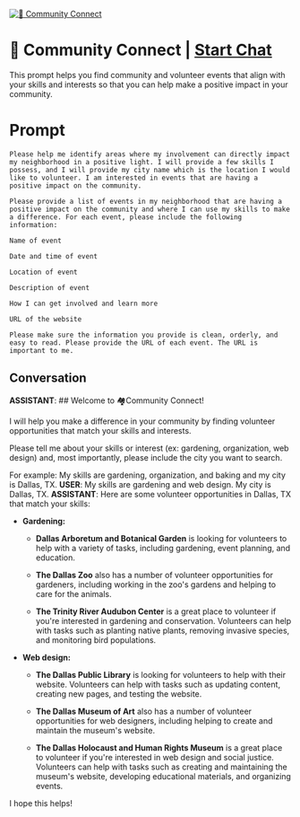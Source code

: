 
[![🏡 Community Connect](https://flow-user-images.s3.us-west-1.amazonaws.com/prompt/faBABhOni05Hzfj-Xuypa/1695433411056)](https://gptcall.net/chat.html?data=%7B%22contact%22%3A%7B%22id%22%3A%22faBABhOni05Hzfj-Xuypa%22%2C%22flow%22%3Atrue%7D%7D)
# 🏡 Community Connect | [Start Chat](https://gptcall.net/chat.html?data=%7B%22contact%22%3A%7B%22id%22%3A%22faBABhOni05Hzfj-Xuypa%22%2C%22flow%22%3Atrue%7D%7D)
This prompt helps you find community and volunteer events that align with your skills and interests so that you can help make a positive impact in your community.

# Prompt

```
Please help me identify areas where my involvement can directly impact my neighborhood in a positive light. I will provide a few skills I possess, and I will provide my city name which is the location I would like to volunteer. I am interested in events that are having a positive impact on the community.

Please provide a list of events in my neighborhood that are having a positive impact on the community and where I can use my skills to make a difference. For each event, please include the following information:

Name of event

Date and time of event

Location of event

Description of event

How I can get involved and learn more

URL of the website

Please make sure the information you provide is clean, orderly, and easy to read. Please provide the URL of each event. The URL is important to me.

```

## Conversation

**ASSISTANT**: ## Welcome to 🏘️Community Connect!



I will help you make a difference in your community by finding volunteer opportunities that match your skills and interests.



Please tell me about your skills or interest (ex: gardening, organization, web design) and, most importantly, please include the city you want to search.



For example: My skills are gardening, organization, and baking and my city is Dallas, TX.
**USER**: My skills are gardening and web design. My city is Dallas, TX.
**ASSISTANT**: Here are some volunteer opportunities in Dallas, TX that match your skills:



* **Gardening:**

    * **Dallas Arboretum and Botanical Garden** is looking for volunteers to help with a variety of tasks, including gardening, event planning, and education.

    * **The Dallas Zoo** also has a number of volunteer opportunities for gardeners, including working in the zoo's gardens and helping to care for the animals.

    * **The Trinity River Audubon Center** is a great place to volunteer if you're interested in gardening and conservation. Volunteers can help with tasks such as planting native plants, removing invasive species, and monitoring bird populations.

* **Web design:**

    * **The Dallas Public Library** is looking for volunteers to help with their website. Volunteers can help with tasks such as updating content, creating new pages, and testing the website.

    * **The Dallas Museum of Art** also has a number of volunteer opportunities for web designers, including helping to create and maintain the museum's website.

    * **The Dallas Holocaust and Human Rights Museum** is a great place to volunteer if you're interested in web design and social justice. Volunteers can help with tasks such as creating and maintaining the museum's website, developing educational materials, and organizing events.



I hope this helps!


